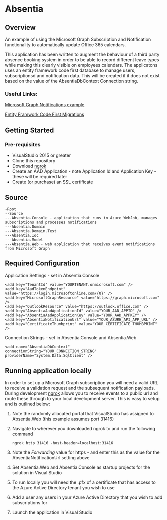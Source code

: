 # Absentia
## Overview
An example of using the Microsoft Graph Subscription and Notification functionality to automatically update Office 365 calendars.

This application has been written to augment the behaviour of a third party absence booking system in order to be able to record different 
leave types while making this clearly visible on employees calendars.  The applicatons uses an entity framework code first database to manage 
users, subscriptionsd and notification data. This will be created if it does not exist based on the value of the AbsentiaDbContext 
Connection string.

### Useful Links:

[Microsoft Graph Notifications example](https://github.com/microsoftgraph/aspnet-webhooks-rest-sample)

[Entity Framwork Code First Migrations](https://msdn.microsoft.com/en-us/library/jj591621(v=vs.113).aspx)



## Getting Started
### Pre-requisites
* VisualStudio 2015 or greater
* Clone this repository
* Download [ngrok]( https://ngrok.com/)
* Create an AAD Application - note Application Id and Application Key - these will be required later
* Create (or purchase) an SSL certificate



## Source

```
-Root
--Source
---Absentia.Console - application that runs in Azure WebJob, manages subscriptions and processes notifications
---Absentia.Domain
---Absentia.Domain.Test
---Absentia.Ioc
---Absentia.Model
---Absentia.Web - web application that receives event notifications from Microsoft Graph
```

## Required Configuration

Application Settings  - set in Absentia.Console
    
    <add key="TenantId" value="YOURTENANT.onmicrosoft.com" />
    <add key="AadTokenEndpoint" value="https://login.microsoftonline.com/{0}" />
    <add key="MicrosoftGraphResource" value="https://graph.microsoft.com" />
    <add key="OutlookResource" value="https://outlook.office.com" />
    <add key="AbsentiaAadApplicationId" value="YOUR_AAD_APPID" />
    <add key="AbsentiaAadApplicationKey" value="YOUR_AAD_APPKEY" />
    <add key="AbsentiaNotificationUrl" value="YOUR_AZURE_API_APP_URL" />
    <add key="CertificateThumbprint" value="YOUR_CERTIFICATE_THUMBPRINT" />

Connection Strings - set in Absentia.Console and Absentia.Web

    <add name="AbsentiaDbContext" connectionString="YOUR_CONNECTION_STRING" providerName="System.Data.SqlClient" />


## Running application locally
In order to set up a Microsoft Graph subscription you will need a valid URL to receive a validation request and the subsequent notification 
payloads. During development [ngrok]( https://ngrok.com/) allows you to receive events to a public url and route these through to your local 
development server. This is easy to setup and is outlined below:

1. Note the randomly allocated portal that VisualStudio has assigned to Absentia.Web (this example assumes port 31416)
2. Navigate to wherever you downloaded ngrok to and  run the following command

    `ngrok http 31416 -host-header=localhost:31416`

3. Note the *Forwarding*  value for https - and enter this as the value for the AbsentiaNotificationUrl setting above
4. Set Absentia.Web and Absentia.Console as startup projects for the solution in Visual Studio 
5. To run locally you will need the .pfx of a certificate that has access to the Azure Active Directory tenant you wish to use
6. Add a user any users in your Azure Active Directory that you wish to add subscriptions for
7. Launch the application in Visual Studio 



